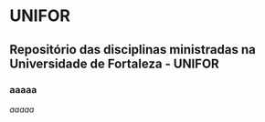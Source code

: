 # UNIFOR
## Repositório das disciplinas ministradas na Universidade de Fortaleza - UNIFOR
### aaaaa
*aaaaa*  
